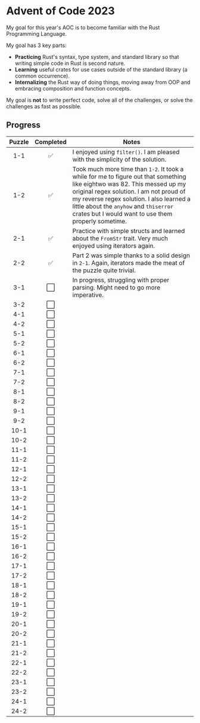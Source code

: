 # Advent of Code 2023

My goal for this year's AOC is to become familiar with the Rust Programming Language.

My goal has 3 key parts:

- **Practicing** Rust's syntax, type system, and standard library so that writing simple code in Rust is second nature.
- **Learning** useful crates for use cases outside of the standard library (a common occurrence).
- **Internalizing** the Rust way of doing things, moving away from OOP and embracing composition and function concepts.

My goal is **not** to write perfect code, solve all of the challenges, or solve the challenges as fast as possible.

## Progress

| Puzzle | Completed            | Notes |
| :----: | :------------------: |-------|
| 1-1    | :white_check_mark:   | I enjoyed using `filter()`. I am pleased with the simplicity of the solution. |
| 1-2    | :white_check_mark:   | Took much more time than `1-2`. It took a while for me to figure out that something like eightwo was 82. This messed up my original regex solution. I am not proud of my reverse regex solution. I also learned a little about the `anyhow` and `thiserror` crates but I would want to use them properly sometime. |
| 2-1    | :white_check_mark:   | Practice with simple structs and learned about the `FromStr` trait. Very much enjoyed using iterators again. |
| 2-2    | :white_check_mark:   | Part 2 was simple thanks to a solid design in `2-1`. Again, iterators made the meat of the puzzle quite trivial. |
| 3-1    | :white_large_square: | In progress, struggling with proper parsing. Might need to go more imperative. |
| 3-2    | :white_large_square: ||
| 4-1    | :white_large_square: ||
| 4-2    | :white_large_square: ||
| 5-1    | :white_large_square: ||
| 5-2    | :white_large_square: ||
| 6-1    | :white_large_square: ||
| 6-2    | :white_large_square: ||
| 7-1    | :white_large_square: ||
| 7-2    | :white_large_square: ||
| 8-1    | :white_large_square: ||
| 8-2    | :white_large_square: ||
| 9-1    | :white_large_square: ||
| 9-2    | :white_large_square: ||
| 10-1   | :white_large_square: ||
| 10-2   | :white_large_square: ||
| 11-1   | :white_large_square: ||
| 11-2   | :white_large_square: ||
| 12-1   | :white_large_square: ||
| 12-2   | :white_large_square: ||
| 13-1   | :white_large_square: ||
| 13-2   | :white_large_square: ||
| 14-1   | :white_large_square: ||
| 14-2   | :white_large_square: ||
| 15-1   | :white_large_square: ||
| 15-2   | :white_large_square: ||
| 16-1   | :white_large_square: ||
| 16-2   | :white_large_square: ||
| 17-1   | :white_large_square: ||
| 17-2   | :white_large_square: ||
| 18-1   | :white_large_square: ||
| 18-2   | :white_large_square: ||
| 19-1   | :white_large_square: ||
| 19-2   | :white_large_square: ||
| 20-1   | :white_large_square: ||
| 20-2   | :white_large_square: ||
| 21-1   | :white_large_square: ||
| 21-2   | :white_large_square: ||
| 22-1   | :white_large_square: ||
| 22-2   | :white_large_square: ||
| 23-1   | :white_large_square: ||
| 23-2   | :white_large_square: ||
| 24-1   | :white_large_square: ||
| 24-2   | :white_large_square: ||
